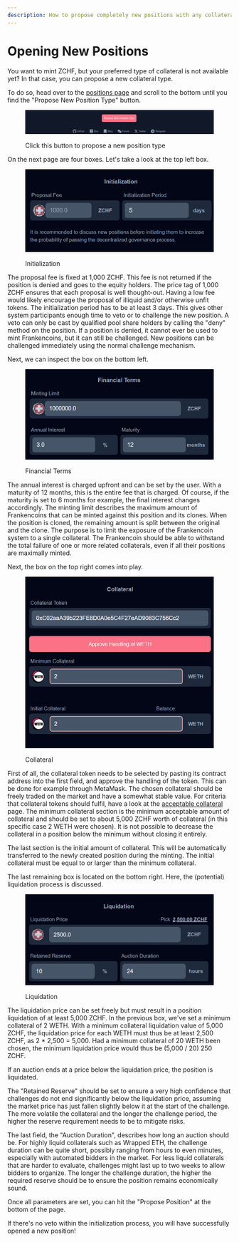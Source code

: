 ```yaml
---
description: How to propose completely new positions with any collateral.
---
```


# Opening New Positions

You want to mint ZCHF, but your preferred type of collateral is not available yet? In that case, you can propose a new collateral type.&#x20;

To do so, head over to the [positions page](https://app.frankencoin.com/positions) and scroll to the bottom until you find the "Propose New Position Type" button.&#x20;

<figure><img src="../.gitbook/assets/kuva (2).png" alt=""><figcaption><p>Click this button to propose a new position type</p></figcaption></figure>

On the next page are four boxes. Let's take a look at the top left box.&#x20;

<figure><img src="../.gitbook/assets/kuva (7).png" alt=""><figcaption><p>Initialization</p></figcaption></figure>

The proposal fee is fixed at 1,000 ZCHF. This fee is not returned if the position is denied and goes to the equity holders. The price tag of 1,000 ZCHF ensures that each proposal is well thought-out. Having a low fee would likely encourage the proposal of illiquid and/or otherwise unfit tokens. The initialization period has to be at least 3 days. This gives other system participants enough time to veto or to challenge the new position. A veto can only be cast by qualified pool share holders by calling the "deny" method on the position. If a position is denied, it cannot ever be used to mint Frankencoins, but it can still be challenged. New positions can be challenged immediately using the normal challenge mechanism.&#x20;

Next, we can inspect the box on the bottom left.

<figure><img src="../.gitbook/assets/kuva (10).png" alt=""><figcaption><p>Financial Terms</p></figcaption></figure>

The annual interest is charged upfront and can be set by the user. With a maturity of 12 months, this is the entire fee that is charged. Of course, if the maturity is set to 6 months for example, the final interest changes accordingly. The minting limit describes the maximum amount of Frankencoins that can be minted against this position and its clones. When the position is cloned, the remaining amount is split between the original and the clone. The purpose is to limit the exposure of the Frankencoin system to a single collateral. The Frankencoin should be able to withstand the total failure of one or more related collaterals, even if all their positions are maximally minted.

Next, the box on the top right comes into play.&#x20;

<figure><img src="../.gitbook/assets/kuva (23).png" alt=""><figcaption><p>Collateral</p></figcaption></figure>

First of all, the collateral token needs to be selected by pasting its contract address into the first field, and approve the handling of the token. This can be done for example through MetaMask. The chosen collateral should be freely traded on the market and have a somewhat stable value. For criteria that collateral tokens should fulfil, have a look at the [acceptable collateral](https://github.com/Frankencoin-ZCHF/FrankenCoin/discussions/11) page. The minimum collateral section is the minimum acceptable amount of collateral and should be set to about 5,000 ZCHF worth of collateral (in this specific case 2 WETH were chosen). It is not possible to decrease the collateral in a position below the minimum without closing it entirely.&#x20;

The last section is the initial amount of collateral. This will be automatically transferred to the newly created position during the minting. The initial collateral must be equal to or larger than the minimum collateral.&#x20;

The last remaining box is located on the bottom right. Here, the (potential) liquidation process is discussed.&#x20;

<figure><img src="../.gitbook/assets/kuva (25).png" alt=""><figcaption><p>Liquidation</p></figcaption></figure>

The liquidation price can be set freely but must result in a position liquidation of at least 5,000 ZCHF. In the previous box, we've set a minimum collateral of 2 WETH. With a minimum collateral liquidation value of 5,000 ZCHF, the liquidation price for each WETH must thus be at least 2,500 ZCHF, as 2 \* 2,500 = 5,000. Had a minimum collateral of 20 WETH been chosen, the minimum liquidation price would thus be (5,000 / 20) 250 ZCHF.&#x20;

If an auction ends at a price below the liquidation price, the position is liquidated.&#x20;

The "Retained Reserve" should be set to ensure a very high confidence that challenges do not end significantly below the liquidation price, assuming the market price has just fallen slightly below it at the start of the challenge. The more volatile the collateral and the longer the challenge period, the higher the reserve requirement needs to be to mitigate risks.

The last field, the "Auction Duration", describes how long an auction should be. For highly liquid collaterals such as Wrapped ETH, the challenge duration can be quite short, possibly ranging from hours to even minutes, especially with automated bidders in the market. For less liquid collaterals that are harder to evaluate, challenges might last up to two weeks to allow bidders to organize. The longer the challenge duration, the higher the required reserve should be to ensure the position remains economically sound.

Once all parameters are set, you can hit the "Propose Position" at the bottom of the page.&#x20;

If there's no veto within the initialization process, you will have successfully opened a new position!
